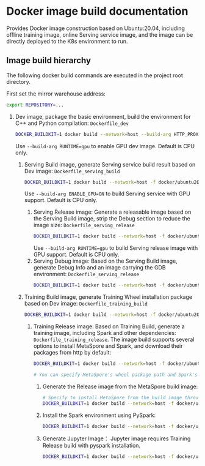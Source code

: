 # Docker image build documentation

Provides Docker image construction based on Ubuntu:20.04, including offline training image, online Serving service image, and the image can be directly deployed to the K8s environment to run.

## Image build hierarchy
The following docker build commands are executed in the project root directory.

First set the mirror warehouse address:

```bash
export REPOSITORY=...
````

1. Dev image, package the basic environment, build the environment for C++ and Python compilation: `Dockerfile_dev`
    ```bash
    DOCKER_BUILDKIT=1 docker build --network=host --build-arg HTTP_PROXY=${http_proxy} --build-arg HTTPS_PROXY=${https_proxy} -f docker/ubuntu20.04/Dockerfile_dev -t $REPOSITORY/metaspore-dev:v1.0.0 .
    ````
    Use `--build-arg RUNTIME=gpu` to enable GPU dev image. Default is CPU only.

    1. Serving Build image, generate Serving service build result based on Dev image: `Dockerfile_serving_build`
        ```bash
        DOCKER_BUILDKIT=1 docker build --network=host -f docker/ubuntu20.04/Dockerfile_serving_build --build-arg DEV_IMAGE=$REPOSITORY/metaspore-dev:v1.0.0 -t $REPOSITORY/metaspore-serving-build:v1.0.0 .
        ````
        Use `--build-arg ENABLE_GPU=ON` to build Serving service with GPU support. Default is CPU only.
        1. Serving Release image: Generate a releasable image based on the Serving Build image, strip the Debug section to reduce the image size: `Dockerfile_serving_release`
            ```bash
            DOCKER_BUILDKIT=1 docker build --network=host -f docker/ubuntu20.04/Dockerfile_serving_release --build-arg BUILD_IMAGE=$REPOSITORY/metaspore-serving-build:v1.0.0 -t $REPOSITORY/metaspore-serving-release:v1 .0.0 --target serving_release .
            ````
            Use `--build-arg RUNTIME=gpu` to build Serving release image with GPU support. Default is CPU only.
        1. Serving Debug image: Based on the Serving Build image, generate Debug Info and an image carrying the GDB environment: `Dockerfile_serving_release`
            ```bash
            DOCKER_BUILDKIT=1 docker build --network=host -f docker/ubuntu20.04/Dockerfile_serving_release --build-arg BUILD_IMAGE=$REPOSITORY/metaspore-serving-build:v1.0.0 -t $REPOSITORY/metaspore-serving-debug:v1 .0.0 --target serving_debug .
            ````

    1. Training Build image, generate Training Wheel installation package based on Dev image: `Dockerfile_training_build`
        ```bash
        DOCKER_BUILDKIT=1 docker build --network=host -f docker/ubuntu20.04/Dockerfile_training_build --build-arg DEV_IMAGE=$REPOSITORY/metaspore-dev:v1.0.0 -t $REPOSITORY/metaspore-training-build:v1.0.0 .
        ````
        1. Training Release image: Based on Training Build, generate a training image, including Spark and other dependencies: `Dockerfile_training_release`. The image build supports several options to install MetaSpore and Spark, and download their packages from http by default:
            ```bash
            DOCKER_BUILDKIT=1 docker build --network=host -f docker/ubuntu20.04/Dockerfile_training_release -t $REPOSITORY/metaspore-training-release:v1.0.0 --target release .

            # You can specify MetaSpore's wheel package path and Spark's tgz installation package path through --build-arg METASPORE_WHEEL="http://..." and --build-arg SPARK_FILE="http://"
            ````

            1. Generate the Release image from the MetaSpore build image:
                ```bash
                # Specify to install MetaSpore from the build image through METASPORE_RELEASE=build, and you need to specify the image name through METASPORE_BUILD_IMAGE.
                DOCKER_BUILDKIT=1 docker build --network=host -f docker/ubuntu20.04/Dockerfile_training_release --build-arg METASPORE_RELEASE=build --build-arg METASPORE_BUILD_IMAGE=$REPOSITORY/metaspore-training-build:v1.0.0 -t $REPOSITORY /metaspore-training-release:v1.0.0 --target release .
                ````
            2. Install the Spark environment using PySpark:
                ```bash
                DOCKER_BUILDKIT=1 docker build --network=host -f docker/ubuntu20.04/Dockerfile_training_release --build-arg METASPORE_RELEASE=build --build-arg METASPORE_BUILD_IMAGE=$REPOSITORY/metaspore-training-build:v1.0.0 --build- arg SPARK_RELEASE=pyspark --build-arg SPARK_FILE="pyspark==3.2.1" -t $REPOSITORY/metaspore-training-release:v1.0.0 --target release .
                ````
            3. Generate Jupyter Image：
                Jupyter image requires Training Release build with pyspark installation.
                ```bash
                DOCKER_BUILDKIT=1 docker build --network=host -f docker/ubuntu20.04/Dockerfile_jupyter --build-arg RELEASE_IMAGE=$REPOSITORY/metaspore-training-release:v1.0.0 -t $REPOSITORY/metaspore-training-jupyter:v1.0.0 docker/ubuntu20.04
                ```
